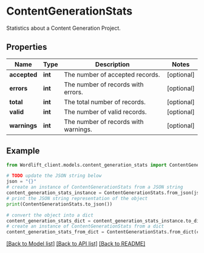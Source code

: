 # ContentGenerationStats

Statistics about a Content Generation Project.

## Properties

Name | Type | Description | Notes
------------ | ------------- | ------------- | -------------
**accepted** | **int** | The number of accepted records. | [optional] 
**errors** | **int** | The number of records with errors. | [optional] 
**total** | **int** | The total number of records. | [optional] 
**valid** | **int** | The number of valid records. | [optional] 
**warnings** | **int** | The number of records with warnings. | [optional] 

## Example

```python
from Wordlift_client.models.content_generation_stats import ContentGenerationStats

# TODO update the JSON string below
json = "{}"
# create an instance of ContentGenerationStats from a JSON string
content_generation_stats_instance = ContentGenerationStats.from_json(json)
# print the JSON string representation of the object
print(ContentGenerationStats.to_json())

# convert the object into a dict
content_generation_stats_dict = content_generation_stats_instance.to_dict()
# create an instance of ContentGenerationStats from a dict
content_generation_stats_from_dict = ContentGenerationStats.from_dict(content_generation_stats_dict)
```
[[Back to Model list]](../README.md#documentation-for-models) [[Back to API list]](../README.md#documentation-for-api-endpoints) [[Back to README]](../README.md)


